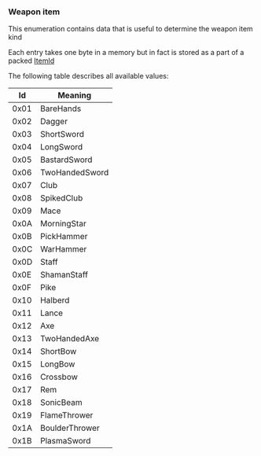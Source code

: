 ### Weapon item

This enumeration contains data that is useful to determine the weapon item kind

Each entry takes one byte in a memory but in fact is stored as a part of a packed [ItemId](../../ALMFormat/ItemIdMeaning.md)

The following table describes all available values:

Id | Meaning
----|---------
 0x01 | BareHands
 0x02 | Dagger
 0x03 | ShortSword
 0x04 | LongSword
 0x05 | BastardSword
 0x06 | TwoHandedSword
 0x07 | Club
 0x08 | SpikedClub
 0x09 | Mace
 0x0A | MorningStar
 0x0B | PickHammer
 0x0C | WarHammer
 0x0D | Staff
 0x0E | ShamanStaff
 0x0F | Pike
 0x10 | Halberd
 0x11 | Lance
 0x12 | Axe
 0x13 | TwoHandedAxe
 0x14 | ShortBow
 0x15 | LongBow
 0x16 | Crossbow
 0x17 | Rem
 0x18 | SonicBeam
 0x19 | FlameThrower
 0x1A | BoulderThrower
 0x1B | PlasmaSword

